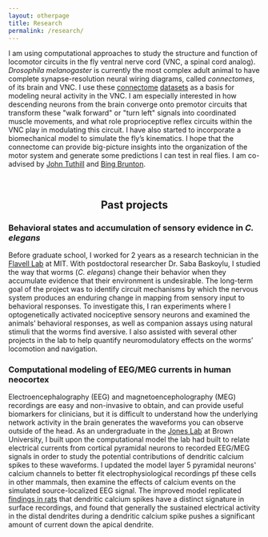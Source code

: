 ```yaml
---
layout: otherpage
title: Research
permalink: /research/
---
```


<!-- ## Current research -->



I am using computational approaches to study the structure and function of locomotor circuits in the fly ventral nerve cord (VNC, a spinal cord analog). *Drosophila melanogaster* is currently the most complex adult animal to have complete synapse-resolution neural wiring diagrams, called *connectomes*, of its brain and VNC. I use these [connectome](https://www.sciencedirect.com/science/article/pii/S0092867420316834?via%3Dihub) [datasets](https://www.biorxiv.org/content/10.1101/2023.06.05.543757v1) as a basis for modeling neural activity in the VNC. I am especially interested in how descending neurons from the brain converge onto premotor circuits that transform these "walk forward" or "turn left" signals into coordinated muscle movements, and what role proprioceptive reflex circuits within the VNC play in modulating this circuit. I have also started to incorporate a biomechanical model to simulate the fly’s kinematics. I hope that the connectome can provide big-picture insights into the organization of the motor system and generate some predictions I can test in real flies. I am co-advised by [John Tuthill](https://faculty.washington.edu/tuthill/index.html) and [Bing Brunton](https://www.bingbrunton.com/).

<center><br><h2>Past projects</h2></center>

### Behavioral states and accumulation of sensory evidence in *C. elegans*
Before graduate school, I worked for 2 years as a research technician in the [Flavell Lab](https://flavell.mit.edu/) at MIT. With postdoctoral researcher Dr. Saba Baskoylu, I studied the way that worms (*C. elegans*) change their behavior when they accumulate evidence that their environment is undesirable. The long-term goal of the project was to identify circuit mechanisms by which the nervous system produces an enduring change in mapping from sensory input to behavioral responses. To investigate this, I ran experiments where I optogenetically activated nociceptive sensory neurons and examined the animals’ behavioral responses, as well as companion assays using natural stimuli that the worms find aversive. I also assisted with several other projects in the lab to help quantify neuromodulatory effects on the worms’ locomotion and navigation.

### Computational modeling of EEG/MEG currents in human neocortex
Electroencephalography (EEG) and magnetoencepholography (MEG) recordings are easy and non-invasive to obtain, and can provide useful biomarkers for clinicians, but it is difficult to understand how the underlying network activity in the brain generates the waveforms you can observe outside of the head. As an undergraduate in the [Jones Lab](https://sites.brown.edu/stephanie-r-jones-lab/) at Brown University, I built upon the computational model the lab had built to relate electrical currents from cortical pyramidal neurons to recorded EEG/MEG signals in order to study the potential contributions of dendritic calcium spikes to these waveforms. I updated the model layer 5 pyramidal neurons' calcium channels to better fit electrophysiological recordings pf these cells in other mammals, then examine the effects of calcium events on the simulated source-localized EEG signal. The improved model replicated [findings in rats](https://www.nature.com/articles/s41467-017-00282-4) that dendritic calcium spikes have a distinct signature in surface recordings, and found that generally the sustained electrical activity in the distal dendrites during a dendritic calcium spike pushes a significant amount of current down the apical dendrite.